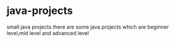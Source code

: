 # java-projects
small java projects
there are some java projects which are beginner level,mid level and advanced level
